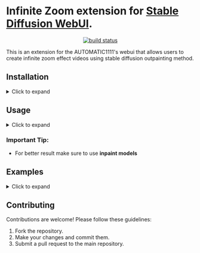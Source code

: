 # Infinite Zoom extension for  [Stable Diffusion WebUI](https://github.com/AUTOMATIC1111/stable-diffusion-webui/).

<p align="center">     
    <a href="https://discord.gg/v2nHqSrWdW">
        <img src="https://img.shields.io/discord/1095469311830806630?color=blue&label=discord&logo=discord&logoColor=white" alt="build status">
    </a>
</p>

This is an extension for the AUTOMATIC1111's webui that allows users to create infinite zoom effect videos using stable diffusion outpainting method. 


## Installation
<details>
  <summary> Click to expand </summary>
  
1. Open [Stable Diffusion WebUI](https://github.com/AUTOMATIC1111/stable-diffusion-webui/).

2. Go to the `Extensions tab` > `Install from URL`.

3. Enter `https://github.com/v8hid/infinite-zoom-automatic1111-webui.git` for the URL and leave the second field empty and wait for it to be installed.
> <img width="587" alt="Screenshot 2023-04-12 at 10 17 32 PM" src="https://user-images.githubusercontent.com/62482657/231554653-16484c48-582e-489d-8191-bafc4cccbd3b.png">

4. Go to the Installed tab and press Apply and restart.

> <img width="616" alt="Screenshot 2023-04-12 at 10 17 57 PM" src="https://user-images.githubusercontent.com/62482657/231554793-4a54ae94-51d2-408e-9908-2eed73cde9c0.png">

5. Wait for the Stable Diffusion WebUI to restart and now you can try the Infinite Zoom extension.

</details>

## Usage

<details>
  <summary> Click to expand </summary>
  
 1. Click on the Infinite Zoom tab
 <img width="1431" alt="Screenshot 2023-04-12 at 10 14 50 PM" src="https://user-images.githubusercontent.com/62482657/231571341-92767f0d-af36-4b94-8ba9-c40a63c209ba.png">
 2. Modify the inputs as you wish and click Generate video, the video will appear as soon as it generates
 </details>
  
 ### **Important Tip:**

  * For better result make sure to use **inpaint models**


## Examples

<details>
  <summary> Click to expand </summary>


https://user-images.githubusercontent.com/62482657/231573289-2db85c57-540d-4c7d-859f-3c3ddfcd2c8a.mp4


https://user-images.githubusercontent.com/62482657/231574588-3196beda-7237-407f-bc76-eae10599b5eb.mp4


https://user-images.githubusercontent.com/62482657/231574839-9d3aab52-7a87-4658-88d0-46b8dd7f4b60.mp4




 </details>
  

## Contributing

Contributions are welcome! Please follow these guidelines:

  1. Fork the repository.
  2. Make your changes and commit them.
  3. Submit a pull request to the main repository.
